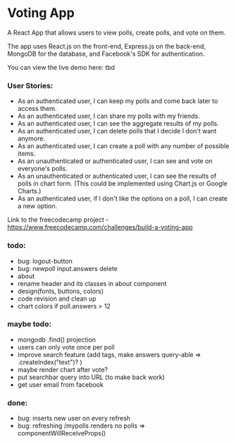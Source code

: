 # Voting App

A React App that allows users to view polls, create polls, and vote on them. 

The app uses React.js on the front-end, Express.js on the back-end, MongoDB for the database, and Facebook's SDK for authentication.

You can view the live demo here: tbd

### User Stories:
* As an authenticated user, I can keep my polls and come back later to access them.
* As an authenticated user, I can share my polls with my friends.
* As an authenticated user, I can see the aggregate results of my polls.
* As an authenticated user, I can delete polls that I decide I don't want anymore.
* As an authenticated user, I can create a poll with any number of possible items.
* As an unauthenticated or authenticated user, I can see and vote on everyone's polls.
* As an unauthenticated or authenticated user, I can see the results of polls in chart form. (This could be implemented using Chart.js or Google Charts.)
* As an authenticated user, if I don't like the options on a poll, I can create a new option.

Link to the freecodecamp project - https://www.freecodecamp.com/challenges/build-a-voting-app

### todo:
* bug: logout-button
* bug: newpoll input.answers delete
* about
* rename header and its classes in about component
* design(fonts, buttons, colors)
* code revision and clean up
* chart colors if poll.answers > 12

### maybe todo:
* mongodb .find() projection
* users can only vote once per poll
* improve search feature (add tags, make answers query-able => .createIndex("text")? )
* maybe render chart after vote?
* put searchbar query into URL (to make back work)
* get user email from facebook

### done:
* bug: inserts new user on every refresh 
* bug: refreshing /mypolls renders no polls => componentWillReceiveProps()

